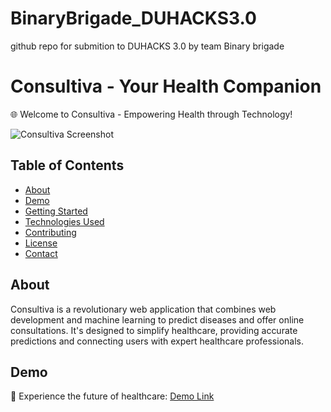 # BinaryBrigade_DUHACKS3.0
github repo for submition to DUHACKS 3.0 by team Binary brigade

# Consultiva - Your Health Companion

🌐 Welcome to Consultiva - Empowering Health through Technology!

![Consultiva Screenshot](screenshot.png)

## Table of Contents
- [About](#about)
- [Demo](#demo)
- [Getting Started](#getting-started)
- [Technologies Used](#technologies-used)
- [Contributing](#contributing)
- [License](#license)
- [Contact](#contact)

## About

Consultiva is a revolutionary web application that combines web development and machine learning to predict diseases and offer online consultations. It's designed to simplify healthcare, providing accurate predictions and connecting users with expert healthcare professionals.

## Demo

🚀 Experience the future of healthcare: [Demo Link](YourConsultivaURL)



  



